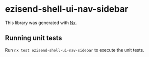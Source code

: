 # ezisend-shell-ui-nav-sidebar

This library was generated with [Nx](https://nx.dev).

## Running unit tests

Run `nx test ezisend-shell-ui-nav-sidebar` to execute the unit tests.
